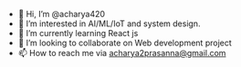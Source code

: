 - 👋 Hi, I’m @acharya420
- 👀 I’m interested in  AI/ML/IoT and system design.
- 🌱 I’m currently learning React js
- 💞️ I’m looking to collaborate on Web development project
- 📫 How to reach me via acharya2prasanna@gmail.com

<!---
acharya420/acharya420 is a ✨ special ✨ repository because its `README.md` (this file) appears on your GitHub profile.
You can click the Preview link to take a look at your changes.
--->
